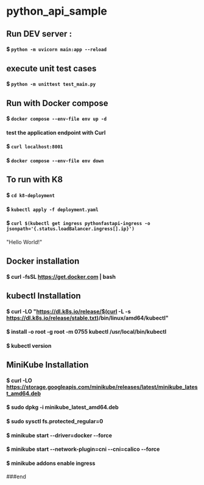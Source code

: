 # python_api_sample

## Run DEV server : 
#### $ `python -m uvicorn main:app --reload`
## execute unit test cases
#### $ `python -m unittest test_main.py` 

## Run with Docker compose
####  $ `docker compose --env-file env up -d`
#### test the application endpoint with Curl
####  $ `curl localhost:8001`
####  $ `docker compose --env-file env down`


## To run with K8
#### $ `cd k8-deployment`

#### $ `kubectl apply -f deployment.yaml`

#### \$ `curl $(kubectl get ingress pythonfastapi-ingress -o jsonpath='{.status.loadBalancer.ingress[].ip}')`
"Hello World!"


## Docker installation
#### $ curl -fsSL https://get.docker.com | bash

##  kubectl Installation
#### \$ curl -LO "https://dl.k8s.io/release/$(curl -L -s https://dl.k8s.io/release/stable.txt)/bin/linux/amd64/kubectl"
#### $ install -o root -g root -m 0755 kubectl /usr/local/bin/kubectl
#### $ kubectl version

## MiniKube Installation
#### $ curl -LO https://storage.googleapis.com/minikube/releases/latest/minikube_latest_amd64.deb
#### $ sudo dpkg -i minikube_latest_amd64.deb
#### $ sudo sysctl fs.protected_regular=0
#### $ minikube start --driver=docker --force
#### $ minikube start --network-plugin=cni --cni=calico --force
#### $ minikube addons enable ingress

###end

